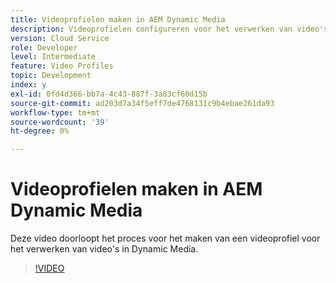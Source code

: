 ```yaml
---
title: Videoprofielen maken in AEM Dynamic Media
description: Videoprofielen configureren voor het verwerken van video's in Dynamic Media
version: Cloud Service
role: Developer
level: Intermediate
feature: Video Profiles
topic: Development
index: y
exl-id: 0fd4d366-bb7a-4c43-887f-3a83cf60d15b
source-git-commit: ad203d7a34f5eff7de4768131c9b4ebae261da93
workflow-type: tm+mt
source-wordcount: '39'
ht-degree: 0%

---
```


# Videoprofielen maken in AEM Dynamic Media

Deze video doorloopt het proces voor het maken van een videoprofiel voor het verwerken van video&#39;s in Dynamic Media.

>[!VIDEO](https://video.tv.adobe.com/v/335382?quality=9&learn=on)
